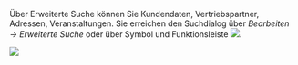 Über Erweiterte Suche können Sie Kundendaten, Vertriebspartner, Adressen, Veranstaltungen.
Sie erreichen den Suchdialog über *Bearbeiten → Erweiterte Suche* oder über Symbol und Funktionsleiste ![](http://xpecto.github.io/docs/img/img_1429027888314.png).


![](http://xpecto.github.io/docs/img/img_1433865597410.png)